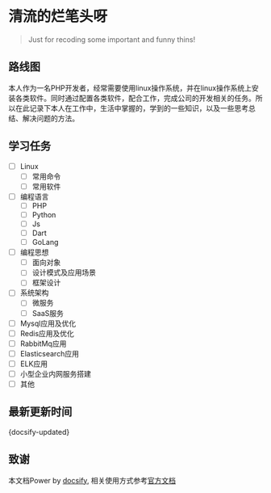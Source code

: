 # 清流的烂笔头呀

> Just for recoding some important and funny thins!

## 路线图

本人作为一名PHP开发者，经常需要使用linux操作系统，并在linux操作系统上安装各类软件。同时通过配置各类软件，配合工作，完成公司的开发相关的任务。所以在此记录下本人在工作中，生活中掌握的，学到的一些知识，以及一些思考总结、解决问题的方法。

## 学习任务

- [ ] Linux
  - [ ] 常用命令
  - [ ] 常用软件
- [ ] 编程语言
  - [ ] PHP
  - [ ] Python
  - [ ] Js
  - [ ] Dart
  - [ ] GoLang
- [ ] 编程思想
  - [ ] 面向对象
  - [ ] 设计模式及应用场景
  - [ ] 框架设计
- [ ] 系统架构
  - [ ] 微服务
  - [ ] SaaS服务
- [ ] Mysql应用及优化
- [ ] Redis应用及优化
- [ ] RabbitMq应用
- [ ] Elasticsearch应用
- [ ] ELK应用
- [ ] 小型企业内网服务搭建
- [ ] 其他
## 最新更新时间

{docsify-updated}

## 致谢

 本文档Power by [docsify](https://docsify.js.org/), 相关使用方式参考[官方文档](https://docsify.js.org/#/quickstart)